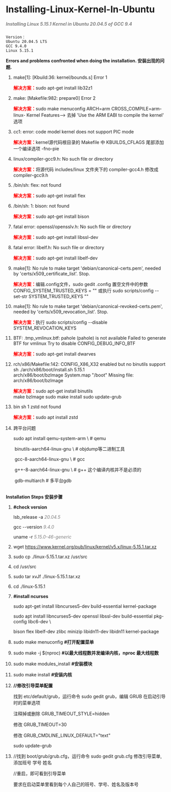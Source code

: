 # Installing-Linux-Kernel-In-Ubuntu
#####  <span style="color:grey;">*Installing Linux 5.15.1 Kernel in Ubuntu 20.04.5 of GCC 9.4*</span>

```shell
Version：
Ubuntu 20.04.5 LTS
GCC 9.4.0 
Linux 5.15.1
```



**Errors and problems confronted when doing the installation. 安装出现的问题.**

1. make[1]: [Kbuild:36: kernel/bounds.s] Error 1

   <span style="color:red;">**解决方案：**</span>sudo apt-get install lib32z1

2. make: [Makefile:982: prepare0] Error 2

   <span style="color:red;">**解决方案：**</span>sudo make menuconfig ARCH=arm CROSS_COMPILE=arm-linux-
   	                Kernel Features--> 去掉 'Use the ARM  EABI to compile the kernel' 选项

3. cc1: error: code model kernel does not support PIC mode

   <span style="color:red;">**解决方案：**</span>kernel源代码根目录的 Makefile 中 KBUILDS_CFLAGS 尾部添加一个编译选项 -fno-pie

4. linux/compiler-gcc9.h: No such file or directory

   <span style="color:red;">**解决方案：**</span>将源代码 includes/linux 文件夹下的 compiler-gcc4.h 修改成 compiler-gcc9.h

5. /bin/sh: flex: not found

   <span style="color:red;">**解决方案：**</span>sudo apt-get install flex

6. /bin/sh: 1: bison: not found

   <span style="color:red;">**解决方案：**</span>sudo apt-get install bison

7. fatal error: openssl/opensslv.h: No such file or directory

   <span style="color:red;">**解决方案：**</span>sudo apt-get install libssl-dev

8. fatal error: libelf.h: No such file or directory

   <span style="color:red;">**解决方案：**</span>sudo apt-get install libelf-dev

9. make[1]: No rule to make target 'debian/canonical-certs.pem', needed by 'certs/x509_certificate_list'.  Stop.

   <span style="color:red;">**解决方案：**</span>编辑.config文件，sudo gedit .config
   	               置空文件中的参数 CONFIG_SYSTEM_TRUSTED_KEYS = ""
   	               或执行 sudo scripts/config --set-str SYSTEM_TRUSTED_KEYS ""

10. make[1]: No rule to make target 'debian/canonical-revoked-certs.pem', needed by 'certs/x509_revocation_list'.  Stop.

    <span style="color:red;">**解决方案：**</span>执行 sudo scripts/config --disable SYSTEM_REVOCATION_KEYS

11. BTF: .tmp_vmlinux.btf: pahole (pahole) is not available
    Failed to generate BTF for vmlinux
    Try to disable CONFIG_DEBUG_INFO_BTF

    <span style="color:red;">**解决方案：**</span>sudo apt-get install dwarves
          

12. rch/x86/Makefile:142: CONFIG_X86_X32 enabled but no binutils support
    sh ./arch/x86/boot/install.sh 5.15.1 \
    arch/x86/boot/bzImage System.map "/boot"
    Missing file: arch/x86/boot/bzImage  

    <span style="color:red;">**解决方案：**</span>sudo apt-get install binutils     
    	                make bzImage
    	                sudo make install
    	                sudo update-grub

13. bin sh 1 zstd not found

    <span style="color:red;">**解决方案：**</span>sudo apt install zstd

14. 跨平台问题

    sudo apt install qemu-system-arm \        # qemu

    ​	binutils-aarch64-linux-gnu \     # objdump等二进制工具

    ​	gcc-8-aarch64-linux-gnu \        # gcc

    ​	g++-8-aarch64-linux-gnu \        # g++ 这个编译内核并不是必须的

    ​	gdb-multiarch                    # 多平台gdb  
    ​      

    

**Installation Steps 安装步骤**

1. **#check version**

   lsb_release -a        <span style="color:grey;">*20.04.5*</span>

   gcc --version          <span style="color:grey;">*9.4.0*</span>

   uname -r               <span style="color:grey;">*5.15.0-46-generic*</span>

2. wget https://www.kernel.org/pub/linux/kernel/v5.x/linux-5.15.1.tar.xz

3. sudo cp ./linux-5.15.1.tar.xz /usr/src

4. cd /usr/src

5. sudo tar xvJf ./linux-5.15.1.tar.xz

6. cd ./linux-5.15.1

7. **#install ncurses**

   sudo apt-get install libncurses5-dev build-essential kernel-package

   sudo apt install libncurses5-dev openssl libssl-dev build-essential pkg-config libc6-dev \

   bison flex libelf-dev zlibc minizip libidn11-dev libidn11 kernel-package

8. sudo make menuconfig  **#打开配置菜单**

9. sudo make -j $(nproc)    **#以最大线程数并发编译内核，nproc 最大线程数**

10. sudo make modules_install   **#安装模块** 

11. sudo make install   **#安装内核**

12. **//修改引导菜单配置**

    找到 etc/default/grub，运行命令 sudo gedit grub，编辑 GRUB 在启动引导时的菜单选项

    注释掉或删除 GRUB_TIMEOUT_STYLE=hidden

    修改 GRUB_TIMEOUT=30

    修改 GRUB_CMDLINE_LINUX_DEFAULT="text" 

    sudo update-grub

13. //找到 boot/grub/grub.cfg，运行命令 sudo gedit grub.cfg 修改引导菜单, 添加班号 学号 姓名 

    //重启，即可看到引导菜单

    要求在启动菜单里看到每个人自己的班号、学号、姓名及版本号





